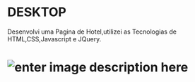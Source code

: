 # DESKTOP
Desenvolvi uma Pagina de Hotel,utilizei as Tecnologias de HTML,CSS,Javascript e JQuery.




![enter image description here]()
=======